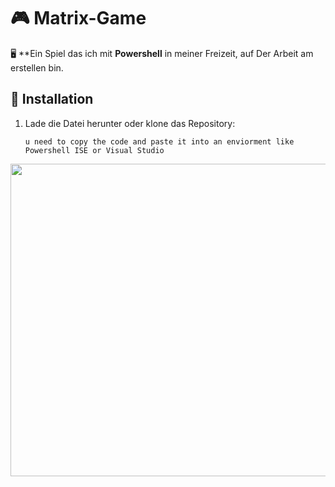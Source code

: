 # 🎮 Matrix-Game  

🖥️ **Ein Spiel das ich mit **Powershell** in meiner Freizeit, auf Der Arbeit am erstellen bin.


## 📜 Installation  
1. Lade die Datei herunter oder klone das Repository:  
   ```
   u need to copy the code and paste it into an enviorment like Powershell ISE or Visual Studio
<img src="https://img.shields.io/badge/PowerShell-5391FE?style=for-the-badge&logo=powershell&logoColor=white" width="800" height="500">


